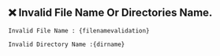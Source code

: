  ❌ Invalid File Name Or Directories Name.
 ----------------------------------------
```
Invalid File Name : {filenamevalidation}

Invalid Directory Name :{dirname}

```
